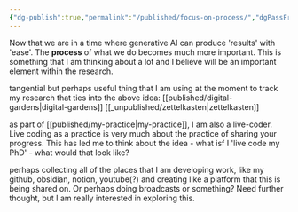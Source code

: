 ```yaml
---
{"dg-publish":true,"permalink":"/published/focus-on-process/","dgPassFrontmatter":true,"noteIcon":""}
---
```


Now that we are in a time where generative AI can produce 'results' with 'ease'. The **process** of what we do becomes much more important. 
This is something that I am thinking about a lot and I believe will be an important element within the research.

tangential but perhaps useful thing that I am using at the moment to track my research that ties into the above idea:
[[published/digital-gardens\|digital-gardens]]
[[_unpublished/zettelkasten\|zettelkasten]]

as part of [[published/my-practice\|my-practice]], I am also a live-coder. Live coding as a practice is very much about the practice of sharing your progress. This has led me to think about the idea - what isf I 'live code my PhD' - what would that look like?

perhaps collecting all of the places that I am developing work, like my github, obsidian, notion, youtube(?) and creating like a platform that this is being shared on. Or perhaps doing broadcasts or something? Need further thought, but I am really interested in exploring this.